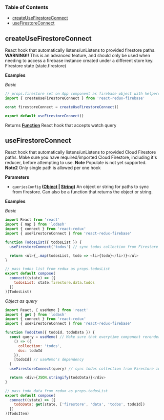 <!-- Generated by documentation.js. Update this documentation by updating the source code. -->

### Table of Contents

-   [createUseFirestoreConnect](#createusefirestoreconnect)
-   [useFirestoreConnect](#usefirestoreconnect)

## createUseFirestoreConnect

React hook that automatically listens/unListens to provided
firestore paths.
**WARNING!!** This is an advanced feature, and should only be used when
needing to access a firebase instance created under a different store key.
Firestore state (state.firestore)

**Examples**

_Basic_

```javascript
// props.firestore set on App component as firebase object with helpers
import { createUseFirestoreConnect } from 'react-redux-firebase'

const firestoreConnect = createUseFirestoreConnect()

export default useFirestoreConnect()
```

Returns **[Function](https://developer.mozilla.org/docs/Web/JavaScript/Reference/Statements/function)** React hook that accepts watch query

## useFirestoreConnect

React hook that automatically listens/unListens
to provided Cloud Firestore paths. Make sure you have required/imported
Cloud Firestore, including it's reducer, before attempting to use.
**Note** Populate is not yet supported.
**Note2** Only single path is allowed per one hook

**Parameters**

-   `queriesConfig` **([Object](https://developer.mozilla.org/docs/Web/JavaScript/Reference/Global_Objects/Object) \| [String](https://developer.mozilla.org/docs/Web/JavaScript/Reference/Global_Objects/String))** An object or string for paths to sync
    from firestore. Can also be a function that returns the object or string.

**Examples**

_Basic_

```javascript
import React from 'react'
import { map } from 'lodash'
import { connect } from 'react-redux'
import { useFirestoreConnect } from 'react-redux-firebase'

function TodosList({ todosList }) {
  useFirestoreConnect('todos') // sync todos collection from Firestore into redux

  return <ul>{_.map(todosList, todo => <li>{todo}</li>)}</ul>
}

// pass todos list from redux as props.todosList
export default compose(
  connect((state) => ({
    todosList: state.firestore.data.todos
  })
)(TodosList)
```

_Object as query_

```javascript
import React, { useMemo } from 'react'
import { get } from 'lodash'
import { connect } from 'react-redux'
import { useFirestoreConnect } from 'react-redux-firebase'

function TodoItem({ todoId, todoData }) {
  const query = useMemo( // Make sure that everytime component rerender will not create a new query object which cause unnecessary set/unset listener
    () => ({
      collection: 'todos',
      doc: todoId
    }),
    [todoId] // useMemo's dependency
  )
  useFirestoreConnect(query) // sync todos collection from Firestore into redux

  return <div>{JSON.stringify(todoData)}</div>
}

// pass todo data from redux as props.todosList
export default compose(
  connect((state) => ({
    todoData: get(state, ['firestore', 'data', 'todos', todoId])
  })
)(TodoItem)
```
